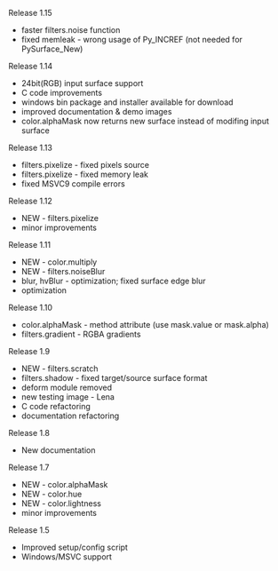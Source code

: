 Release 1.15

 * faster filters.noise function
 * fixed memleak - wrong usage of Py_INCREF (not needed for PySurface_New)

Release 1.14

 * 24bit(RGB) input surface support
 * C code improvements
 * windows bin package and installer available for download
 * improved documentation & demo images
 * color.alphaMask now returns new surface instead of modifing input surface

Release 1.13

 * filters.pixelize - fixed pixels source
 * filters.pixelize - fixed memory leak
 * fixed MSVC9 compile errors

Release 1.12

 * NEW - filters.pixelize
 * minor improvements

Release 1.11

 * NEW - color.multiply
 * NEW - filters.noiseBlur
 * blur, hvBlur - optimization; fixed surface edge blur
 * optimization

Release 1.10

 * color.alphaMask - method attribute (use mask.value or mask.alpha)
 * filters.gradient - RGBA gradients

Release 1.9

 * NEW - filters.scratch
 * filters.shadow - fixed target/source surface format
 * deform module removed
 * new testing image - Lena
 * C code refactoring
 * documentation refactoring

Release 1.8

 * New documentation

Release 1.7

 * NEW - color.alphaMask
 * NEW - color.hue
 * NEW - color.lightness
 * minor improvements

Release 1.5

 * Improved setup/config script
 * Windows/MSVC support
